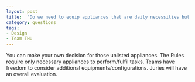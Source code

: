 ```yaml
---
layout: post
title:  "Do we need to equip appliances that are daily necessities but not mentioned in Rules, for instance, electric kettles, induction cookers, etc."
category: questions
tags:
- Design
- Team THU
---
```


You can make your own decision for those unlisted appliances. The Rules require only necessary appliances to perform/fulfil tasks. Teams have freedom to consider additional equipments/configurations. Juries will have an overall evaluation.